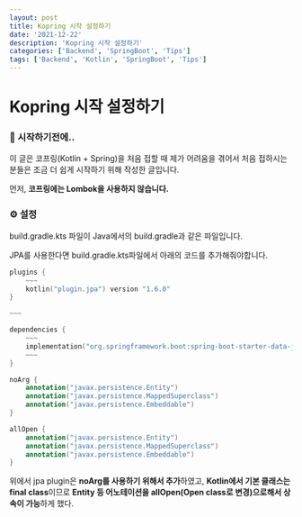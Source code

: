 ```yaml
---
layout: post
title: Kopring 시작 설정하기
date: '2021-12-22'
description: 'Kopring 시작 설정하기'
categories: ['Backend', 'SpringBoot', 'Tips']
tags: ['Backend', 'Kotlin', 'SpringBoot', 'Tips']
---
```

# Kopring 시작 설정하기

### 🎊 시작하기전에..

이 글은 코프링(Kotlin + Spring)을 처음 접할 때 제가 어려움을 겪어서 처음 접하시는 분들은 조금 더 쉽게 시작하기 위해 작성한 글입니다.

먼저, **코프링에는 Lombok을 사용하지 않습니다.**



### ⚙ 설정

build.gradle.kts 파일이 Java에서의 build.gradle과 같은 파일입니다.

JPA를 사용한다면 build.gradle.kts파일에서 아래의 코드를 추가해줘야합니다.

```kotlin
plugins {
    ~~~
	kotlin("plugin.jpa") version "1.6.0"
}

~~~

dependencies {
    ~~~
    implementation("org.springframework.boot:spring-boot-starter-data-jpa")
	~~~
}

noArg {
    annotation("javax.persistence.Entity")
    annotation("javax.persistence.MappedSuperclass")
    annotation("javax.persistence.Embeddable")
}

allOpen {
    annotation("javax.persistence.Entity")
    annotation("javax.persistence.MappedSuperclass")
    annotation("javax.persistence.Embeddable")
}
```

위에서 jpa plugin은 **noArg를 사용하기 위해서 추가**하였고, **Kotlin에서 기본 클래스는 final class**이므로 **Entity 등 어노테이션을 allOpen(Open class로 변경)으로해서 상속이 가능**하게 했다.